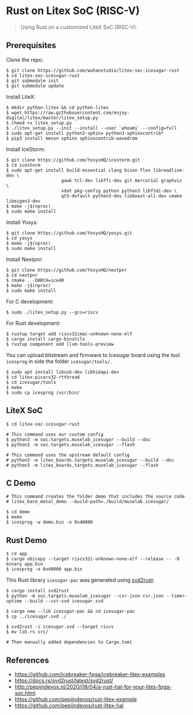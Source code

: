 # Rust on Litex SoC (RISC-V)

> Using Rust on a customized LiteX SoC (RISC-V).

## Prerequisites

Clone the repo:

```
$ git clone https://github.com/wuhanstudio/litex-soc-icesugar-rust
$ cd litex-soc-icesugar-rust
$ git submodule init
$ git submodule update
```

Install LiteX:

```
$ mkdir python-litex && cd python-litex
$ wget https://raw.githubusercontent.com/enjoy-digital/litex/master/litex_setup.py
$ chmod +x litex_setup.py
$ ./litex_setup.py --init --install --user `whoami` --config=full
$ sudo apt-get install python3-sphinx python3-sphinxcontrib*
$ pip3 install meson sphinx sphinxcontrib-wavedrom
```

Install IceStorm:

```
$ git clone https://github.com/YosysHQ/icestorm.git
$ cd icestorm
$ sudo apt-get install build-essential clang bison flex libreadline-dev \
                     gawk tcl-dev libffi-dev git mercurial graphviz   \
                     xdot pkg-config python python3 libftdi-dev \
                     qt5-default python3-dev libboost-all-dev cmake libeigen3-dev
$ make -j$(nproc)
$ sudo make install
```

Install Yosys:

```
$ git clone https://github.com/YosysHQ/yosys.git
$ cd yosys
$ make -j$(nproc)
$ sudo make install
```

Install Nextpnr:

```
$ git clone https://github.com/YosysHQ/nextpnr
$ cd nextpnr
$ cmake . -DARCH=ice40
$ make -j$(nproc)
$ sudo make install
```

For C development:

```
$ sudo ./litex_setup.py --gcc=riscv
```

For Rust development:

```
$ rustup target add riscv32imac-unknown-none-elf
$ cargo install cargo-binutils
$ rustup component add llvm-tools-preview
```

You can upload bitstream and firmware to Icesugar board using the tool `icesprog` in side the folder `icesugar/tools/`.

```
$ sudo apt install libusb-dev libhidapi-dev 
$ cd litex-picorv32-rtthread
$ cd icesugar/tools
$ make
$ sudo cp icesprog /usr/bin/
```

## LiteX SoC

```
$ cd litex-soc-icesugar-rust

# This command uses our custom config
$ python3 -m soc.targets.muselab_icesugar --build --doc
$ python3 -m soc.targets.muselab_icesugar --flash

# This command uses the upstream default config
# python3 -m litex_boards.targets.muselab_icesugar --build --doc
# python3 -m litex_boards.targets.muselab_icesugar --flash
```

## C Demo

```
# This command creates the folder demo that includes the source code
# litex_bare_metal_demo --build-path=./build/muselab_icesugar/

$ cd demo
$ make
$ icesprog -w demo.bin -o 0x40000
```

## Rust Demo

```
$ cd app
$ cargo objcopy --target riscv32i-unknown-none-elf --release -- -O binary app.bin
$ icesprog -o 0x40000 app.bin
```

This Rust library `icesugar-pac` was generated using [svd2rust](https://github.com/rust-embedded/svd2rust):

```
$ cargo install svd2rust
$ python -m soc.targets.muselab_icesugar --csr-json csr.json --timer-uptime --build --csr-svd icesugar.svd

$ cargo new --lib icesugar-pac && cd icesugar-pac
$ cp ../icesugar.svd ./

$ svd2rust -i icesugar.svd --target riscv
$ mv lib.rs src/

# Then manually added dependencies to Cargo.toml
```

## References

- https://github.com/icebreaker-fpga/icebreaker-litex-examples
- https://docs.rs/svd2rust/latest/svd2rust/
- http://pepijndevos.nl/2020/08/04/a-rust-hal-for-your-litex-fpga-soc.html
- https://github.com/pepijndevos/rust-litex-example
- https://github.com/pepijndevos/rust-litex-hal
